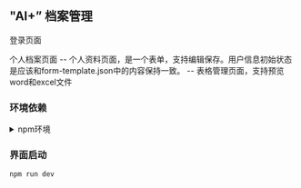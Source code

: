 ## "AI+” 档案管理

登录页面

个人档案页面
-- 个人资料页面，是一个表单，支持编辑保存。用户信息初始状态是应该和form-template.json中的内容保持一致。
-- 表格管理页面，支持预览word和excel文件

### 环境依赖

<details>
<summary>npm环境</summary>

**用法示例：**

```bash
cd web
npm install
npx shadcn-ui@latest init
npx shadcn@latest init
```

</details>

### 界面启动

```
npm run dev
```
